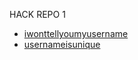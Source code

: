 HACK REPO 1

- [iwonttellyoumyusername](https://github.com/iwonttellyoumyusername)
- [usernameisunique](https://github.com/usernameisunique)
